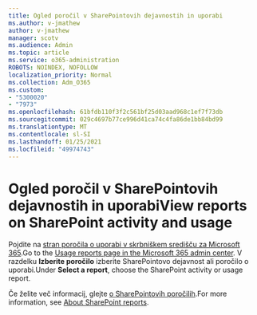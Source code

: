 ```yaml
---
title: Ogled poročil v SharePointovih dejavnostih in uporabi
ms.author: v-jmathew
author: v-jmathew
manager: scotv
ms.audience: Admin
ms.topic: article
ms.service: o365-administration
ROBOTS: NOINDEX, NOFOLLOW
localization_priority: Normal
ms.collection: Adm_O365
ms.custom:
- "5300020"
- "7973"
ms.openlocfilehash: 61bfdb110f3f2c561bf25d03aad968c1ef7f73db
ms.sourcegitcommit: 029c4697b77ce996d41ca74c4fa86de1bb84bd99
ms.translationtype: MT
ms.contentlocale: sl-SI
ms.lasthandoff: 01/25/2021
ms.locfileid: "49974743"
---
```

# <a name="view-reports-on-sharepoint-activity-and-usage"></a><span data-ttu-id="292fb-102">Ogled poročil v SharePointovih dejavnostih in uporabi</span><span class="sxs-lookup"><span data-stu-id="292fb-102">View reports on SharePoint activity and usage</span></span>

<span data-ttu-id="292fb-103">Pojdite na [stran poročila o uporabi v skrbniškem središču za Microsoft 365](https://admin.microsoft.com/AdminPortal/Home).</span><span class="sxs-lookup"><span data-stu-id="292fb-103">Go to the [Usage reports page in the Microsoft 365 admin center](https://admin.microsoft.com/AdminPortal/Home).</span></span> <span data-ttu-id="292fb-104">V razdelku **Izberite poročilo** izberite SharePointovo dejavnost ali poročilo o uporabi.</span><span class="sxs-lookup"><span data-stu-id="292fb-104">Under **Select a report**, choose the SharePoint activity or usage report.</span></span>

<span data-ttu-id="292fb-105">Če želite več informacij, glejte [o SharePointovih poročilih](https://go.microsoft.com/fwlink/?linkid=875240).</span><span class="sxs-lookup"><span data-stu-id="292fb-105">For more information, see [About SharePoint reports](https://go.microsoft.com/fwlink/?linkid=875240).</span></span>
